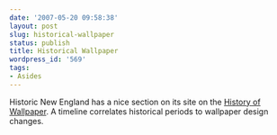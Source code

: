 ```yaml
---
date: '2007-05-20 09:58:38'
layout: post
slug: historical-wallpaper
status: publish
title: Historical Wallpaper
wordpress_id: '569'
tags:
- Asides
---
```


Historic New England has a nice section on its site on the [History of Wallpaper](http://www.historicnewengland.org/wallpaper/history/index.htm). A timeline correlates historical periods to wallpaper design changes.
